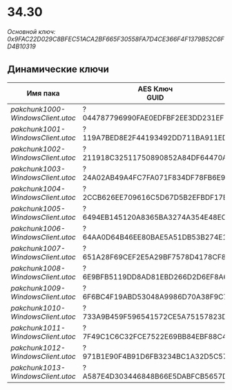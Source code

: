 # 34.30

###### Основной ключ: 0x9FAC22D029C8BFEC51ACA2BF665F30558FA7D4CE366F4F1379B52C6FD4B10319

## Динамические ключи

| Имя пака                          | AES Ключ</br>GUID                                                                                       | HiRes Текстуры |
|-----------------------------------|---------------------------------------------------------------------------------------------------------|----------------|
| *pakchunk1000-WindowsClient.utoc* | ?</br>044787796990FAE0EDFBF2EE3DD231EF 																  | ❌             |
| *pakchunk1001-WindowsClient.utoc* | ?</br>119A7BED8E2F44193492DD711BA911ED 																  | ✔️             |
| *pakchunk1002-WindowsClient.utoc* | ?</br>211918C32511750890852A84DF64470A 																  | ❌             |
| *pakchunk1003-WindowsClient.utoc* | ?</br>24A02AB49A4FC7FA071F834DF78FB6E9 																  | ❌             |
| *pakchunk1004-WindowsClient.utoc* | ?</br>2CCB626EE709616C5D67D5B2EFBDF17E 																  | ❌             |
| *pakchunk1005-WindowsClient.utoc* | ?</br>6494EB145120A8365BA3274A354E48EC 																  | ✔️             |
| *pakchunk1006-WindowsClient.utoc* | ?</br>64AA0D64B46EE80BAE5A51DB53B274E1 																  | ✔️             |
| *pakchunk1007-WindowsClient.utoc* | ?</br>651A28F69CEF2E5A29BF7578D4178CF8 																  | ✔️             |
| *pakchunk1008-WindowsClient.utoc* | ?</br>6E9BFB5119DD8AD81EBD266D2D6EF8A6 																  | ✔️             |
| *pakchunk1009-WindowsClient.utoc* | ?</br>6F6BC4F19ABD53048A9986D70A38F9C7 																  | ❌             |
| *pakchunk1010-WindowsClient.utoc* | ?</br>733A9B459F596541572CE5A75157823D 																  | ❌             |
| *pakchunk1011-WindowsClient.utoc* | ?</br>7F49C1C6C32FCE7522E69BB84EBF88C4 																  | ❌             |
| *pakchunk1012-WindowsClient.utoc* | ?</br>971B1E90F4B91D6FB3234BC1A32D5C57 																  | ❌             |
| *pakchunk1013-WindowsClient.utoc* | ?</br>A587E4D303446848B66E5DABFCB5657D 																  | ❌             |
